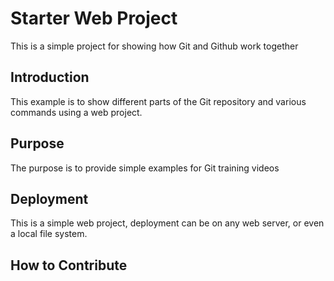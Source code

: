 # Starter Web Project
This is a simple project for showing how Git and Github work together
## Introduction
This example is to show different parts of the Git repository and various commands using a web project.
## Purpose
The purpose is to provide simple examples for Git training videos
## Deployment
This is a simple web project, deployment can be on any web server, or even a local file system.
## How to Contribute